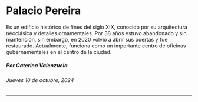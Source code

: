 # Palacio Pereira

Es un edificio histórico de fines del siglo XIX, conocido por su arquitectura neoclásica y detalles ornamentales. Por 38 años estuvo abandonado y sin mantención, sin embargo, en 2020 volvió a abrir sus puertas y fue restaurado. Actualmente, funciona como un importante centro de oficinas gubernamentales en el centro de la ciudad.

##### Por Caterina Valenzuela
###### Jueves 10 de octubre, 2024

- - -  -
